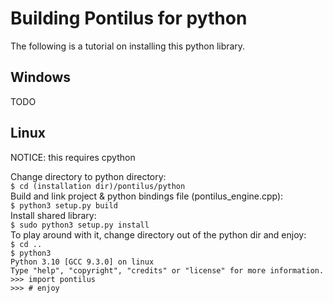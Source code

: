 # Building Pontilus for python
The following is a tutorial on installing this python library.

## Windows
TODO

## Linux
NOTICE: this requires cpython<br>

Change directory to python directory:<br>
`$ cd (installation dir)/pontilus/python`<br>
Build and link project & python bindings file (pontilus_engine.cpp):<br>
`$ python3 setup.py build`<br>
Install shared library:<br>
`$ sudo python3 setup.py install`<br>
To play around with it, change directory out of the python dir and enjoy:<br>
`$ cd ..`<br>
`$ python3`<br>
`Python 3.10 [GCC 9.3.0] on linux`<br>
`Type "help", "copyright", "credits" or "license" for more information.`<br>
`>>> import pontilus`<br>
`>>> # enjoy`
